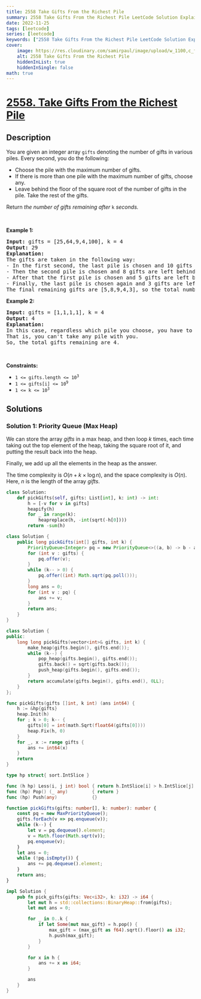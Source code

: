 ```yaml
---
title: 2558 Take Gifts From the Richest Pile
summary: 2558 Take Gifts From the Richest Pile LeetCode Solution Explained
date: 2022-11-25
tags: [leetcode]
series: [leetcode]
keywords: ["2558 Take Gifts From the Richest Pile LeetCode Solution Explained in all languages", "2558 Take Gifts From the Richest Pile", "LeetCode", "leetcode solution in Python3 C++ Java Go PHP Ruby Swift TypeScript Rust C# JavaScript C", "GeeksforGeeks", "InterviewBit", "Coding Ninjas", "HackerRank", "HackerEarth", "CodeChef", "TopCoder", "AlgoExpert", "freeCodeCamp", "Codeforces", "GitHub", "AtCoder", "Samir Paul"]
cover:
    image: https://res.cloudinary.com/samirpaul/image/upload/w_1100,c_fit,co_rgb:FFFFFF,l_text:Arial_75_bold:2558 Take Gifts From the Richest Pile - Solution Explained/problem-solving.webp
    alt: 2558 Take Gifts From the Richest Pile
    hiddenInList: true
    hiddenInSingle: false
math: true
---
```



# [2558. Take Gifts From the Richest Pile](https://leetcode.com/problems/take-gifts-from-the-richest-pile)


## Description

<p>You are given an integer array <code>gifts</code> denoting the number of gifts in various piles. Every second, you do the following:</p>

<ul>
	<li>Choose the pile with the maximum number of gifts.</li>
	<li>If there is more than one pile with the maximum number of gifts, choose any.</li>
	<li>Leave behind the floor of the square root of the number of gifts in the pile. Take the rest of the gifts.</li>
</ul>

<p>Return <em>the number of gifts remaining after </em><code>k</code><em> seconds.</em></p>

<p>&nbsp;</p>
<p><strong class="example">Example 1:</strong></p>

<pre>
<strong>Input:</strong> gifts = [25,64,9,4,100], k = 4
<strong>Output:</strong> 29
<strong>Explanation:</strong> 
The gifts are taken in the following way:
- In the first second, the last pile is chosen and 10 gifts are left behind.
- Then the second pile is chosen and 8 gifts are left behind.
- After that the first pile is chosen and 5 gifts are left behind.
- Finally, the last pile is chosen again and 3 gifts are left behind.
The final remaining gifts are [5,8,9,4,3], so the total number of gifts remaining is 29.
</pre>

<p><strong class="example">Example 2:</strong></p>

<pre>
<strong>Input:</strong> gifts = [1,1,1,1], k = 4
<strong>Output:</strong> 4
<strong>Explanation:</strong> 
In this case, regardless which pile you choose, you have to leave behind 1 gift in each pile. 
That is, you can&#39;t take any pile with you. 
So, the total gifts remaining are 4.
</pre>

<p>&nbsp;</p>
<p><strong>Constraints:</strong></p>

<ul>
	<li><code>1 &lt;= gifts.length &lt;= 10<sup>3</sup></code></li>
	<li><code>1 &lt;= gifts[i] &lt;= 10<sup>9</sup></code></li>
	<li><code>1 &lt;= k &lt;= 10<sup>3</sup></code></li>
</ul>

## Solutions

### Solution 1: Priority Queue (Max Heap)

We can store the array $gifts$ in a max heap, and then loop $k$ times, each time taking out the top element of the heap, taking the square root of it, and putting the result back into the heap.

Finally, we add up all the elements in the heap as the answer.

The time complexity is $O(n + k \times \log n)$, and the space complexity is $O(n)$. Here, $n$ is the length of the array $gifts$.

<!-- tabs:start -->

```python
class Solution:
    def pickGifts(self, gifts: List[int], k: int) -> int:
        h = [-v for v in gifts]
        heapify(h)
        for _ in range(k):
            heapreplace(h, -int(sqrt(-h[0])))
        return -sum(h)
```

```java
class Solution {
    public long pickGifts(int[] gifts, int k) {
        PriorityQueue<Integer> pq = new PriorityQueue<>((a, b) -> b - a);
        for (int v : gifts) {
            pq.offer(v);
        }
        while (k-- > 0) {
            pq.offer((int) Math.sqrt(pq.poll()));
        }
        long ans = 0;
        for (int v : pq) {
            ans += v;
        }
        return ans;
    }
}
```

```cpp
class Solution {
public:
    long long pickGifts(vector<int>& gifts, int k) {
        make_heap(gifts.begin(), gifts.end());
        while (k--) {
            pop_heap(gifts.begin(), gifts.end());
            gifts.back() = sqrt(gifts.back());
            push_heap(gifts.begin(), gifts.end());
        }
        return accumulate(gifts.begin(), gifts.end(), 0LL);
    }
};
```

```go
func pickGifts(gifts []int, k int) (ans int64) {
	h := &hp{gifts}
	heap.Init(h)
	for ; k > 0; k-- {
		gifts[0] = int(math.Sqrt(float64(gifts[0])))
		heap.Fix(h, 0)
	}
	for _, x := range gifts {
		ans += int64(x)
	}
	return
}

type hp struct{ sort.IntSlice }

func (h hp) Less(i, j int) bool { return h.IntSlice[i] > h.IntSlice[j] }
func (hp) Pop() (_ any)         { return }
func (hp) Push(any)             {}
```

```ts
function pickGifts(gifts: number[], k: number): number {
    const pq = new MaxPriorityQueue();
    gifts.forEach(v => pq.enqueue(v));
    while (k--) {
        let v = pq.dequeue().element;
        v = Math.floor(Math.sqrt(v));
        pq.enqueue(v);
    }
    let ans = 0;
    while (!pq.isEmpty()) {
        ans += pq.dequeue().element;
    }
    return ans;
}
```

```rust
impl Solution {
    pub fn pick_gifts(gifts: Vec<i32>, k: i32) -> i64 {
        let mut h = std::collections::BinaryHeap::from(gifts);
        let mut ans = 0;

        for _ in 0..k {
            if let Some(mut max_gift) = h.pop() {
                max_gift = (max_gift as f64).sqrt().floor() as i32;
                h.push(max_gift);
            }
        }

        for x in h {
            ans += x as i64;
        }

        ans
    }
}
```

<!-- tabs:end -->

<!-- end -->
